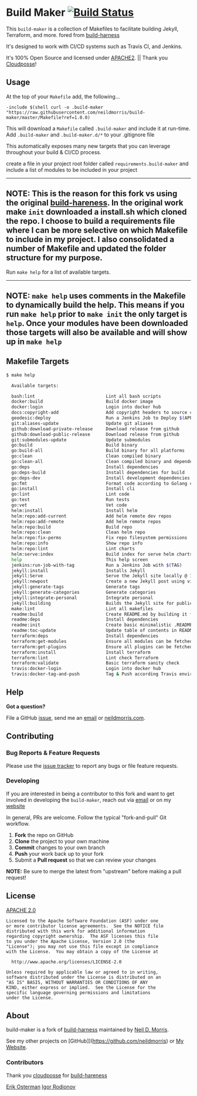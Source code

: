 # Build Maker [![Build Status](https://travis-ci.org/neildmorris/build-maker.svg)](https://travis-ci.org/neildmorris/build-maker)

This `build-maker` is a collection of Makefiles to facilitate building Jekyll, Terraform, and more. fored from [build-harness](https://github.com/cloudposse/build-harness)

It's designed to work with CI/CD systems such as Travis CI, and Jenkins.

It's 100% Open Source and licensed under [APACHE2](LICENSE). || Thank you [Cloudposse](https://github.com/cloudposse)!

## Usage

At the top of your `Makefile` add, the following...

```
-include $(shell curl -o .build-maker "https://raw.githubusercontent.com/neildmorris/build-maker/master/Makefile?ref=1.0.0)
```

This will download a `Makefile` called `.build-maker` and include it at run-time. Add `.build-maker` and `.build-maker.d/*` to your .gitignore file

This automatically exposes many new targets that you can leverage throughout your build & CI/CD process.

create a file in your project root folder called `requirements.build-maker` and include a list of modules to be included in your project

---
NOTE: This is the reason for this fork vs using the original [build-hareness](https://github.com/cloudposse/build-harness).  In the original work make `init` downloaded a install.sh which cloned the repo.  I choose to build a requirements file where I can be more selective on which Makefile to include in my project.  I also consolidated a number of Makefile and updated the folder structure for my purpose.
---

Run `make help` for a list of available targets.

---
NOTE: `make help` uses comments in the Makefile to dynamically build the help.  This means if you run `make help` prior to `make init` the only target is `help`.  Once your modules have been downloaded those targets will also be available and will show up in `make help`
---

## Makefile Targets

```bash
$ make help

  Available targets:

  bash:lint                           Lint all bash scripts
  docker:build                        Build docker image
  docker:login                        Login into docker hub
  docs:copyright-add                  Add copyright headers to source code
  geodesic:deploy                     Run a Jenkins Job to Deploy $(APP) with $(CANONICAL_TAG)
  git:aliases-update                  Update git aliases
  github:download-private-release     Download release from github
  github:download-public-release      Download release from github
  git:submodules-update               Update submodules
  go:build                            Build binary
  go:build-all                        Build binary for all platforms
  go:clean                            Clean compiled binary
  go:clean-all                        Clean compiled binary and dependency
  go:deps                             Install dependencies
  go:deps-build                       Install dependencies for build
  go:deps-dev                         Install development dependencies
  go:fmt                              Format code according to Golang convention
  go:install                          Install cli
  go:lint                             Lint code
  go:test                             Run tests
  go:vet                              Vet code
  helm:install                        Install helm
  helm:repo:add-current               Add helm remote dev repos
  helm:repo:add-remote                Add helm remote repos
  helm:repo:build                     Build repo
  helm:repo:clean                     Clean helm repo
  helm:repo:fix-perms                 Fix repo filesystem permissions
  helm:repo:info                      Show repo info
  helm:repo:lint                      Lint charts
  helm:serve:index                    Build index for serve helm charts
  help                                This help screen
  jenkins:run-job-with-tag            Run a Jenkins Job with $(TAG)
  jekyll:install                      Installs Jekyll
  jekyll:Serve                        Serve the Jekyll site locally @ 127.0.0.1:4000
  jekyll:newpost                      Create a new Jekyll post using vi
  jekyll:generate-tags                Generate tags
  jekyll:generate-categories          Generate categories
  jekyll:integrate-personal           Integrate personal
  jekyll:building                     Builds the Jekyll site for publication
  make:lint                           Lint all makefiles
  readme:build                        Create README.md by building it from .README.md file
  readme:deps                         Install dependencies
  readme:init                         Create basic minimalistic .README.md template file
  readme:toc-update                   Update table of contents in README.md
  terraform:deps                      Install dependencies
  terraform:get-modules               Ensure all modules can be fetched
  terraform:get-plugins               Ensure all plugins can be fetched
  terraform:install                   Install terraform
  terraform:lint                      Lint check Terraform
  terraform:validate                  Basic terraform sanity check
  travis:docker-login                 Login into docker hub
  travis:docker-tag-and-push          Tag & Push according Travis environment variables
```
## Help

**Got a question?**

File a GitHub [issue](https://github.com/neildmorris/build-maker/issues), send me an [email](mailto:neil.daren.morris@gmail.com) or [neildmorris.com](https://neildmorris.com#contact).

## Contributing

### Bug Reports & Feature Requests

Please use the [issue tracker](https://github.com/neildmorris/build-maker/issues) to report any bugs or file feature requests.

### Developing

If you are interested in being a contributor to this fork and want to get involved in developing the `build-maker`, reach out via [email](mailto:neil.daren.morris@gmail.com) or on my [website](https://neildmorris.com#contact)

In general, PRs are welcome. Follow the typical "fork-and-pull" Git workflow.

 1. **Fork** the repo on GitHub
 2. **Clone** the project to your own machine
 3. **Commit** changes to your own branch
 4. **Push** your work back up to your fork
 5. Submit a **Pull request** so that we can review your changes

**NOTE:** Be sure to merge the latest from "upstream" before making a pull request!

## License

[APACHE 2.0](LICENSE)

    Licensed to the Apache Software Foundation (ASF) under one
    or more contributor license agreements.  See the NOTICE file
    distributed with this work for additional information
    regarding copyright ownership.  The ASF licenses this file
    to you under the Apache License, Version 2.0 (the
    "License"); you may not use this file except in compliance
    with the License.  You may obtain a copy of the License at

      http://www.apache.org/licenses/LICENSE-2.0

    Unless required by applicable law or agreed to in writing,
    software distributed under the License is distributed on an
    "AS IS" BASIS, WITHOUT WARRANTIES OR CONDITIONS OF ANY
    KIND, either express or implied.  See the License for the
    specific language governing permissions and limitations
    under the License.
## About

build-maker is a fork of [build-harness](https://github.com/cloudposse/build-harness) maintained by [Neil D. Morris](https://neildmorris.com).

See my other projects on [GitHub]](https://github.com/neildmorris) or [My Website](https://neildmorris.com).

  [website]: http://neildmorris.com/
  [community]: https://github.com/neildmorris/
  [get in touch]: http://neildmorris.com/contact/

### Contributors

Thank you [cloudposse](https://github.com/cloudposse) for [build-hareness](https://github.com/cloudposse/build-harness)

[Erik Osterman](https://github.com/osterman/)
[Igor Rodionov](https://github.com/goruha/)
